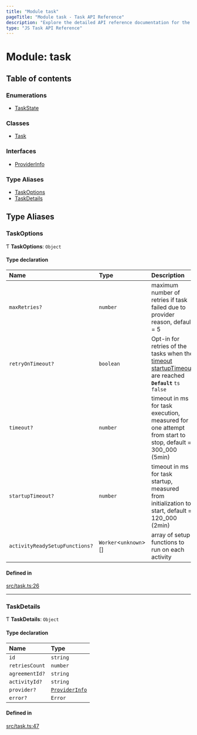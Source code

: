 ```yaml
---
title: "Module task"
pageTitle: "Module task - Task API Reference"
description: "Explore the detailed API reference documentation for the Module task within the Task API SDK for the Golem Network."
type: "JS Task API Reference"
---
```

# Module: task

## Table of contents

### Enumerations

- [TaskState](../enums/task.TaskState)

### Classes

- [Task](../classes/task.Task)

### Interfaces

- [ProviderInfo](../interfaces/task.ProviderInfo)

### Type Aliases

- [TaskOptions](task#taskoptions)
- [TaskDetails](task#taskdetails)

## Type Aliases

### TaskOptions

Ƭ **TaskOptions**: `Object`

#### Type declaration

| Name | Type | Description |
| :------ | :------ | :------ |
| `maxRetries?` | `number` | maximum number of retries if task failed due to provider reason, default = 5 |
| `retryOnTimeout?` | `boolean` | Opt-in for retries of the tasks when the [timeout](task#timeout) [startupTimeout](task#startuptimeout) are reached **`Default`** ```ts false ``` |
| `timeout?` | `number` | timeout in ms for task execution, measured for one attempt from start to stop, default = 300_000 (5min) |
| `startupTimeout?` | `number` | timeout in ms for task startup, measured from initialization to start, default = 120_000 (2min) |
| `activityReadySetupFunctions?` | `Worker`<`unknown`\>[] | array of setup functions to run on each activity |

#### Defined in

[src/task.ts:26](https://github.com/golemfactory/golem-sdk-task-executor/blob/f6ae452/src/task.ts#L26)

___

### TaskDetails

Ƭ **TaskDetails**: `Object`

#### Type declaration

| Name | Type |
| :------ | :------ |
| `id` | `string` |
| `retriesCount` | `number` |
| `agreementId?` | `string` |
| `activityId?` | `string` |
| `provider?` | [`ProviderInfo`](../interfaces/task.ProviderInfo) |
| `error?` | `Error` |

#### Defined in

[src/task.ts:47](https://github.com/golemfactory/golem-sdk-task-executor/blob/f6ae452/src/task.ts#L47)
